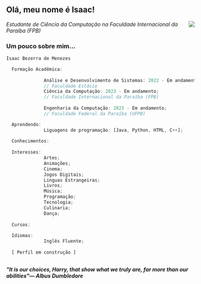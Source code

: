 <h2> Olá, meu nome é Isaac!</h2>
<img align='right' src="https://i.ibb.co/W6wqk3B/Isaac.jpg">
<p><em>Estudante de Ciência da Computação na Faculdade Internacional da Paraíba (FPB)</em></p>


### Um pouco sobre mim...  

```javascript
Isaac Bezerra de Menezes

  Formação Acadêmica:
                
              Análise e Desenvolvimento de Sistemas: 2022 - Em andamento;
              // Faculdade Estácio
              Ciência da Computação: 2023 - Em andamento;
              // Faculdade Internacional da Paraíba (FPB)
              
              Engenharia da Computação: 2023 - Em andamento;
              // Faculdade Federal da Paraíba (UFPB)

  Aprendendo: 
              Liguagens de programação: [Java, Python, HTML, C++];
  
  Conhecimentos:
  
  Interesses:
              Artes;
              Animações;
              Cinema;
              Jogos Digitais;
              Linguas Estrangeiras;
              Livros;
              Música;
              Programação;
              Tecnologia;
              Culinaria;
              Dança;
  
  Cursos:
  
  Idiomas:
              Inglês Fluente;
              
  [ Perfil em construção ]
  
```

<em><b>"It is our choices, Harry, that show what we truly are, far more than our abilities"― Albus Dumbledore</b></em>
